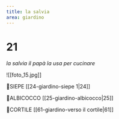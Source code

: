 ```yaml
---
title: la salvia
area: giardino
---
```

# 21
_la salvia il papà la usa per cucinare_

![[foto_15.jpg]]

👀SIEPE [[24-giardino-siepe 1|24]]

👀ALBICOCCO [[25-giardino-albicocco|25]]

👣CORTILE [[61-giardino-verso il cortile|61]]

